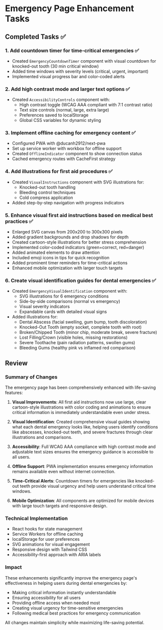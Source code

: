 # Emergency Page Enhancement Tasks

## Completed Tasks ✅

### 1. Add countdown timer for time-critical emergencies ✅
- Created `EmergencyCountdownTimer` component with visual countdown for knocked-out tooth (30 min critical window)
- Added time windows with severity levels (critical, urgent, important)
- Implemented visual progress bar and color-coded alerts

### 2. Add high contrast mode and larger text options ✅
- Created `AccessibilityControls` component with:
  - High contrast toggle (WCAG AAA compliant with 7:1 contrast ratio)
  - Text size controls (normal, large, extra large)
  - Preferences saved to localStorage
  - Global CSS variables for dynamic styling

### 3. Implement offline caching for emergency content ✅
- Configured PWA with @ducanh2912/next-pwa
- Set up service worker with workbox for offline support
- Created `OfflineIndicator` component to show connection status
- Cached emergency routes with CacheFirst strategy

### 4. Add illustrations for first aid procedures ✅
- Created `VisualInstructions` component with SVG illustrations for:
  - Knocked-out tooth handling
  - Bleeding control techniques
  - Cold compress application
- Added step-by-step navigation with progress indicators

### 5. Enhance visual first aid instructions based on medical best practices ✅
- Enlarged SVG canvas from 200x200 to 300x300 pixels
- Added gradient backgrounds and drop shadows for depth
- Created cartoon-style illustrations for better stress comprehension
- Implemented color-coded indicators (green=correct, red=danger)
- Added animated elements to draw attention
- Included emoji icons in tips for quick recognition
- Added prominent timer reminders for time-critical actions
- Enhanced mobile optimization with larger touch targets

### 6. Create visual identification guides for dental emergencies ✅
- Created `EmergencyVisualIdentification` component with:
  - SVG illustrations for 6 emergency conditions
  - Side-by-side comparisons (normal vs emergency)
  - Visual severity indicators
  - Expandable cards with detailed visual signs
- Added illustrations for:
  - Dental Abscess (facial swelling, gum bump, tooth discoloration)
  - Knocked-Out Tooth (empty socket, complete tooth with root)
  - Broken/Chipped Tooth (minor chip, moderate break, severe fracture)
  - Lost Filling/Crown (visible holes, missing restorations)
  - Severe Toothache (pain radiation patterns, swollen gums)
  - Bleeding Gums (healthy pink vs inflamed red comparison)

## Review

### Summary of Changes
The emergency page has been comprehensively enhanced with life-saving features:

1. **Visual Improvements**: All first aid instructions now use large, clear cartoon-style illustrations with color coding and animations to ensure critical information is immediately understandable even under stress.

2. **Visual Identification**: Created comprehensive visual guides showing what each dental emergency looks like, helping users identify conditions like abscesses, knocked-out teeth, and severe fractures through clear illustrations and comparisons.

3. **Accessibility**: Full WCAG AAA compliance with high contrast mode and adjustable text sizes ensures the emergency guidance is accessible to all users.

4. **Offline Support**: PWA implementation ensures emergency information remains available even without internet connection.

5. **Time-Critical Alerts**: Countdown timers for emergencies like knocked-out teeth provide visual urgency and help users understand critical time windows.

6. **Mobile Optimization**: All components are optimized for mobile devices with large touch targets and responsive design.

### Technical Implementation
- React hooks for state management
- Service Workers for offline caching
- localStorage for user preferences
- SVG animations for visual engagement
- Responsive design with Tailwind CSS
- Accessibility-first approach with ARIA labels

### Impact
These enhancements significantly improve the emergency page's effectiveness in helping users during dental emergencies by:
- Making critical information instantly understandable
- Ensuring accessibility for all users
- Providing offline access when needed most
- Creating visual urgency for time-sensitive emergencies
- Following medical best practices for emergency communication

All changes maintain simplicity while maximizing life-saving potential.